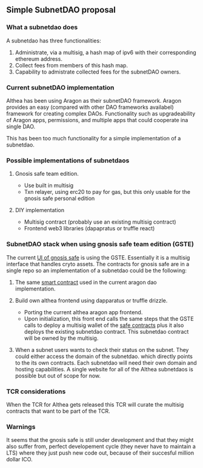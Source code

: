 ## Simple SubnetDAO proposal

### What a subnetdao does

A subnetdao has three functionalities:

 1. Administrate, via a multisig, a hash map of ipv6 with their corresponding ethereum address.
 2. Collect fees from members of this hash map.
 3. Capability to admistrate collected fees for the subnetDAO owners.

### Current subnetDAO implementation

Althea has been using Aragon as their subnetDAO framework. Aragon provides an easy (compared with other DAO frameworks availabel) framework for creating complex DAOs. Functionality such as upgradeability of Aragon apps, permissions, and multiple apps that could cooperate ina single DAO.

This has been too much functionality for a simple implementation of a subnetdao.

### Possible implementations of subnetdaos

1. Gnosis safe team edition.

    * Use built in multisig
    * Txn relayer, using erc20 to pay for gas, but this only usable for the gnosis safe personal edition

2. DIY implementation

    * Multisig contract (probably use an existing multisig contract)
    * Frontend web3 libraries (dapapratus or truffle react)


### SubnetDAO stack when using gnosis safe team edition (GSTE)

The current [UI of gnosis safe](https://github.com/gnosis/safe-react) is using the GSTE. Essentially it is a multisig interface that handles cryto assets. The contracts for gnosis safe are in a single repo so an implementation of a subnetdao could be the following:

1. The same [smart contract](https://github.com/althea-mesh/aragon-node-list/blob/master/contracts/Althea.sol) used in the current aragon dao implementation.

2. Build own althea frontend using dapparatus or truffle drizzle.
    * Porting the current althea aragon app frontend.
    * Upon initialization, this front end calls the same steps that the GSTE calls to deploy a multisig wallet of the [safe contracts](https://github.com/gnosis/safe-contracts) plus it also deploys the existing subnetdao contract. This subnetdao contract will be owned by the multisig.
3.  When a subnet users wants to check their status on the subnet. They could either access the domain of the subnetdao. which directly points to the its own contracts. Each subnetdao will need their own domain and hosting capabilities. A single website for all of the Althea subnetdaos is possible but out of scope for now.


### TCR considerations

When the TCR for Althea gets released this TCR will curate the multisig contracts that want to be part of the TCR.


### Warnings

It seems that the gnosis safe is still under development and that they might also suffer from, perfect developement cycle (they never have to maintain a LTS) where they just push new code out, because of their succesful million dollar ICO.